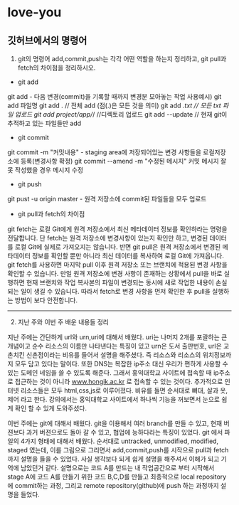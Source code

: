 # love-you
## 깃허브에서의 명령어

1. git의 명령어 add,commit,push는 각각 어떤 역할을 하는지 정리하고, git pull과 fetch의 차이점을 정리하시오.
- git add

git add - 다음 변경(commit)을 기록할 때까지 변경분 모아놓는 작업
사용예시)
  git add 파일명 
  git add . // 전체 add (점(.)은 모든 것을 의미)
  git add *.txt // 모든 txt 파일 업로드
  git add project/app/*/ //디렉토리 업로드
  git add --update // 현재 git이 추적하고 있는 파일들만 add
  
  
- git commit

git commit -m "커밋내용" - staging area에 저장되어있는 변경 사항들을 로컬저장소에 등록(변경사항 확정)
git commit --amend -m "수정된 메시지"
커밋 메시지 잘못 작성했을 경우 메시지 수정


- git push

git pust -u origin master - 원격 저장소에 commit된 파일들을 모두 업로드

- git pull과 fetch의 차이점

git fetch는 로컬 Git에게 원격 저장소에서 최신 메타데이터 정보를 확인하라는 명령을 전달합니다. 단 fetch는 원격 저장소에 변경사항이 있는지 확인만 하고, 변경된 데이터를 로컬 Git에 실제로 가져오지는 않습니다. 반면 git pull은 원격 저장소에서 변경된 메타데이터 정보를 확인할 뿐만 아니라 최신 데이터를 복사하여 로컬 Git에 가져옵니다. git fetch를 사용하면 마지막 pull 이후 원격 저장소 또는 브랜치에 적용된 변경 사항을 확인할 수 있습니다. 만일 원격 저장소에 변경 사항이 존재하는 상황에서 pull을 바로 실행하면 현재 브랜치와 작업 복사본의 파일이 변경되는 동시에 새로 작업한 내용이 손실되는 일이 생길 수 있습니다. 따라서 fetch로 변경 사항을 먼저 확인한 후 pull을 실행하는 방법이 보다 안전합니다.



* * *
2. 지난 주와 이번 주 배운 내용들 정리

지난 주에는 간단하게 url와 urn,uri에 대해서 배웠다. uri는 나머지 2개를 포괄하는 큰 개념이고 순수 리소스의 이름만 나타낸다는 특징이 있고 urn은 도서 출판번호, url은 교촌치킨 신촌점이라는 비유를 들어서 설명을 해주셨다. 즉 리소스와 리소스의 위치정보까지 모두 담고 있다는 말이다. 또한 DNS는 복잡한 ip주소 대신 우리가 편하게 사용할 수 있는 도메인 네임을 쓸 수 있도록 해준다. 그래서 홍익대학교 사이트에 접속할 때 ip주소로 접근하는 것이 아니라 www.hongik.ac.kr 로 접속할 수 있는 것이다. 추가적으로 인터넷 리소스들은 모두 html,css,js로 이루어졌다. 비유를 들면 순서대로 뼈대, 살과 옷, 제어 라고 한다. 강의에서는 홍익대학교 사이트에서 하나씩 기능을 꺼보면서 눈으로 쉽게 확인 할 수 있게 도와주셨다.


이번 주에는 git에 대해서 배웠다. git을 이용해서 여러 branch를 만들 수 있고, 현재 버젼보다 과거 버젼으로도 돌아 갈 수 있고, 협업에 능하다라는 특징이 있었다. git 에서 파일의 4가지 형태에 대해서 배웠다. 순서대로 untracked, unmodified, modified, staged 였는데, 이를 그림으로 그리면서 add,commit,push를 시작으로 pull과 fetch까지 설명을 들을 수 있었다. 사실 생각보다 되게 쉽게 설명을 해주셔서 이해가 되고 기억에 남았던거 같다. 설명으로는 코드 A를 만드는 내 작업공간으로 부터 시작해서 stage A에 코드 A를 만들기 위한 코드 B,C,D를 만들고 최종적으로 local repository에 commit하는 과정, 그리고 remote repository(github)에 push 하는 과정까지 설명을 들었다. 
